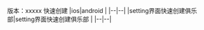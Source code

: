 版本：xxxxx
快速创建
|ios|android  |
|--|--|
|setting界面快速创建俱乐部|setting界面快速创建俱乐部  |
|--|--|

<!--stackedit_data:
eyJoaXN0b3J5IjpbMTcyOTAwNTQ4N119
-->